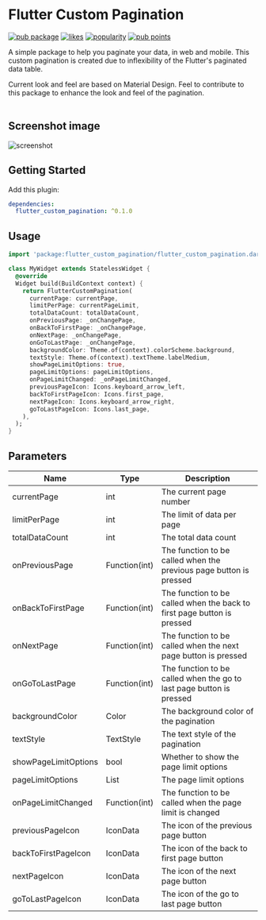 # Flutter Custom Pagination

[![pub package](https://img.shields.io/pub/v/flutter_custom_pagination)](https://pub.dev/packages/flutter_custom_pagination)
[![likes](https://img.shields.io/pub/likes/flutter_custom_pagination)](https://pub.dev/packages/flutter_custom_pagination/score)
[![popularity](https://img.shields.io/pub/popularity/flutter_custom_pagination)](https://pub.dev/packages/flutter_custom_pagination/score)
[![pub points](https://img.shields.io/pub/points/flutter_custom_pagination)](https://pub.dev/packages/flutter_custom_pagination/score)

A simple package to help you paginate your data, in web and mobile. This custom pagination is created due to inflexibility of the Flutter's paginated data table.

Current look and feel are based on Material Design. Feel to contribute to this package to enhance the look and feel of the pagination.
<br><br>

## Screenshot image

![screenshot](https://github.com/kimmanwky/flutter_custom_pagination/blob/master/Screenshot_1.png?raw=true&width=300)

## Getting Started

Add this plugin:

```yaml
dependencies:
  flutter_custom_pagination: ^0.1.0
```

## Usage

```dart
import 'package:flutter_custom_pagination/flutter_custom_pagination.dart';

class MyWidget extends StatelessWidget {
  @override
  Widget build(BuildContext context) {
    return FlutterCustomPagination(
      currentPage: currentPage,
      limitPerPage: currentPageLimit,
      totalDataCount: totalDataCount,
      onPreviousPage: _onChangePage,
      onBackToFirstPage: _onChangePage,
      onNextPage: _onChangePage,
      onGoToLastPage: _onChangePage,
      backgroundColor: Theme.of(context).colorScheme.background,
      textStyle: Theme.of(context).textTheme.labelMedium,
      showPageLimitOptions: true,
      pageLimitOptions: pageLimitOptions,
      onPageLimitChanged: _onPageLimitChanged,
      previousPageIcon: Icons.keyboard_arrow_left,
      backToFirstPageIcon: Icons.first_page,
      nextPageIcon: Icons.keyboard_arrow_right,
      goToLastPageIcon: Icons.last_page,
    ),
  );
}
```

## Parameters

| Name                 | Type          | Description                                                             |
| -------------------- | ------------- | ----------------------------------------------------------------------- |
| currentPage          | int           | The current page number                                                 |
| limitPerPage         | int           | The limit of data per page                                              |
| totalDataCount       | int           | The total data count                                                    |
| onPreviousPage       | Function(int) | The function to be called when the previous page button is pressed      |
| onBackToFirstPage    | Function(int) | The function to be called when the back to first page button is pressed |
| onNextPage           | Function(int) | The function to be called when the next page button is pressed          |
| onGoToLastPage       | Function(int) | The function to be called when the go to last page button is pressed    |
| backgroundColor      | Color         | The background color of the pagination                                  |
| textStyle            | TextStyle     | The text style of the pagination                                        |
| showPageLimitOptions | bool          | Whether to show the page limit options                                  |
| pageLimitOptions     | List<int>     | The page limit options                                                  |
| onPageLimitChanged   | Function(int) | The function to be called when the page limit is changed                |
| previousPageIcon     | IconData      | The icon of the previous page button                                    |
| backToFirstPageIcon  | IconData      | The icon of the back to first page button                               |
| nextPageIcon         | IconData      | The icon of the next page button                                        |
| goToLastPageIcon     | IconData      | The icon of the go to last page button                                  |
